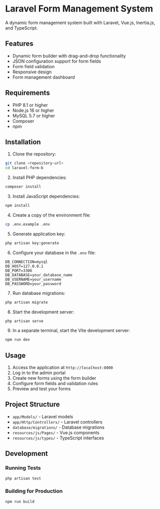 # Laravel Form Management System

A dynamic form management system built with Laravel, Vue.js, Inertia.js, and TypeScript.

## Features

- Dynamic form builder with drag-and-drop functionality
- JSON configuration support for form fields
- Form field validation
- Responsive design
- Form management dashboard

## Requirements

- PHP 8.1 or higher
- Node.js 16 or higher
- MySQL 5.7 or higher
- Composer
- npm

## Installation

1. Clone the repository:
```bash
git clone <repository-url>
cd laravel-form-b
```

2. Install PHP dependencies:
```bash
composer install
```

3. Install JavaScript dependencies:
```bash
npm install
```

4. Create a copy of the environment file:
```bash
cp .env.example .env
```

5. Generate application key:
```bash
php artisan key:generate
```

6. Configure your database in the `.env` file:
```
DB_CONNECTION=mysql
DB_HOST=127.0.0.1
DB_PORT=3306
DB_DATABASE=your_database_name
DB_USERNAME=your_username
DB_PASSWORD=your_password
```

7. Run database migrations:
```bash
php artisan migrate
```

8. Start the development server:
```bash
php artisan serve
```

9. In a separate terminal, start the Vite development server:
```bash
npm run dev
```

## Usage

1. Access the application at `http://localhost:8000`
2. Log in to the admin portal
3. Create new forms using the form builder
4. Configure form fields and validation rules
5. Preview and test your forms

## Project Structure

- `app/Models/` - Laravel models
- `app/Http/Controllers/` - Laravel controllers
- `database/migrations/` - Database migrations
- `resources/js/Pages/` - Vue.js components
- `resources/js/types/` - TypeScript interfaces

## Development

### Running Tests

```bash
php artisan test
```

### Building for Production

```bash
npm run build
```
